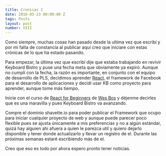 ```yaml
---
title: Cronicas I
date: 2016-05-23 00:00:00 Z
tags: Posts
layout: post
number: VIII
---
```


Como siempre, muchas cosas han pasado desde la ultima vez que escribí y por mi falta de constancia al publicar aquí creo que iniciare con estas crónicas de lo que ha estado pasando.

Para empezar, la última vez que escribí dije que estaba trabajando en revivir Keyboard Bistro y puse una fecha meta que obviamente ya expiró. Aunque no cumplí con la fecha, la razón es importante, en conjunto con el equipo de desarrollo de PLS, decidimos aprender [React](https://facebook.github.io/react/), el framework de Facebook para el desarrollo de aplicaciones y decidí usar KB como proyecto para aprender, aunque tome más tiempo.

Inicie con el curso de [React for Beginners](https://reactforbeginners.com) de [Wes Bos](https://twitter.com/wesbos) y déjenme decirles que es una maravilla y pues Keyboard Bistro va avanzando.

Compre el dominio shavette.io para poder publicar el Framework que ocupo para iniciar cualquier proyecto de web y aunque puede parecer poco flexible pues se ajusta únicamente a mis preferencias y no a algún estándar, quizá hay alguien ahi afuera a quien le parezca util y quiero dejarlo disponible y tener donde actualizarlo y llevar un registro de el. Durante las próximas semanas estaré escribiendo más de el.

Creo que eso es todo por ahora espero pronto tener noticias.
